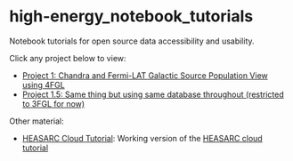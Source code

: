 # high-energy_notebook_tutorials
Notebook tutorials for open source data accessibility and usability. 

Click any project below to view:

- [Project 1: Chandra and Fermi-LAT Galactic Source Population View using 4FGL](notebooks/all_sky_galactic_chandra_fermi.md)
- [Project 1.5: Same thing but using same database throughout (restricted to 3FGL for now)](notebooks/all_sky_galactic_chandra_fermi_v2.md)

Other material:
- [HEASARC Cloud Tutorial](notebooks/heasarc_cloud_tutorial.md): Working version of the [HEASARC cloud tutorial](https://heasarc.gsfc.nasa.gov/docs/archive/cloud/heasarc_cloud_tutorial.html)
